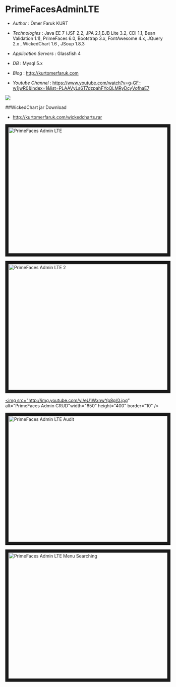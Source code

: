 # PrimeFacesAdminLTE

* *Author* : Ömer Faruk KURT
* *Technologies* : Java EE 7 (JSF 2.2, JPA 2.1,EJB Lite 3.2, CDI 1.1, Bean Validation 1.1), PrimeFaces 6.0, Bootstrap 3.x, FontAwesome 4.x, JQuery 2.x , WickedChart 1.6 , JSoup 1.8.3
* *Application Servers* : Glassfish 4
* *DB* : Mysql 5.x


* *Blog* : http://kurtomerfaruk.com
* *Youtube Channel* : https://www.youtube.com/watch?v=g-GF-w1jwR0&index=1&list=PLAAVyLs6T7dzpahFYoQLMRyDcyVofhaE7



<a href="http://admin-kurtomerfaruk.rhcloud.com/Admin/login.xhtml"><img src="http://kurtomerfaruk.com/adminlte.png"/></a>


##WickedChart jar Download
* http://kurtomerfaruk.com/wickedcharts.rar

<a href="http://www.youtube.com/watch?feature=player_embedded&v=g-GF-w1jwR0
" target="_blank"><img src="http://img.youtube.com/vi/g-GF-w1jwR0/0.jpg" 
alt="PrimeFaces Admin LTE" width="650" height="400" border="10" /></a>

<a href="http://www.youtube.com/watch?feature=player_embedded&v=L1A8_nBnoss
" target="_blank"><img src="http://img.youtube.com/vi/L1A8_nBnoss/0.jpg" 
alt="PrimeFaces Admin LTE 2" width="650" height="400" border="10" /></a>

<a href="http://www.youtube.com/watch?feature=player_embedded&veU1WxnwYp8g
" target="_blank"><img src="http://img.youtube.com/vi/eU1WxnwYp8g/0.jpg" 
alt="PrimeFaces Admin CRUD"width="650" height="400" border="10" /></a>

<a href="http://www.youtube.com/watch?feature=player_embedded&v=KGh3ZpL3-ZI
" target="_blank"><img src="http://img.youtube.com/vi/KGh3ZpL3-ZI/0.jpg" 
alt="PrimeFaces Admin LTE Audit" width="650" height="400" border="10" /></a>

<a href="http://www.youtube.com/watch?feature=player_embedded&v=Yzo67A7g698
" target="_blank"><img src="http://img.youtube.com/vi/Yzo67A7g698/0.jpg" 
alt="PrimeFaces Admin LTE Menu Searching" width="650" height="400" border="10" /></a>





